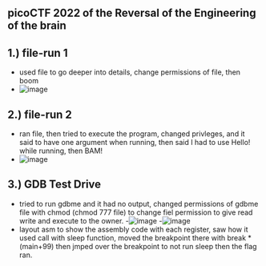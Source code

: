 picoCTF 2022 of the Reversal of the Engineering of the brain
-

1.) file-run 1
-
- used file to go deeper into details, change permissions of file, then boom
- ![image](https://github.com/TekTristan/cyber-rooms/assets/92371193/61e18e07-ceae-48b1-aae0-479ac7729aa1)

2.) file-run 2
-
- ran file, then tried to execute the program, changed privleges, and it said to have one argument when running, then said I had to use Hello! while running, then BAM!
- ![image](https://github.com/TekTristan/cyber-rooms/assets/92371193/86b1cd35-48fb-4549-a07a-fd330cc82f6c)

3.) GDB Test Drive
-
- tried to run gdbme and it had no output, changed permissions of gdbme file with chmod (chmod 777 file) to change fiel permission to give read write and execute to the owner.
-![image](https://github.com/TekTristan/cyber-rooms/assets/92371193/c38b4913-87d6-4d0d-88d8-70ef9304b1a9)
-![image](https://github.com/TekTristan/cyber-rooms/assets/92371193/8d4b1c7d-893a-4e48-a891-85190532f800)
- layout asm to show the assembly code with each register, saw how it used call with sleep function, moved the breakpoint there with break *(main+99) then jmped over the breakpoint to not run sleep then the flag ran.
